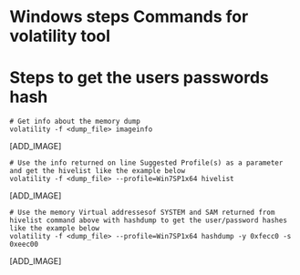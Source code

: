 # Windows steps Commands for volatility tool

# Steps to get the users passwords hash
```
# Get info about the memory dump
volatility -f <dump_file> imageinfo
```

[ADD_IMAGE]

```
# Use the info returned on line Suggested Profile(s) as a parameter and get the hivelist like the example below
volatility -f <dump_file> --profile=Win7SP1x64 hivelist
```

[ADD_IMAGE]

```
# Use the memory Virtual addressesof SYSTEM and SAM returned from hivelist command above with hashdump to get the user/password hashes like the example below
volatility -f <dump_file> --profile=Win7SP1x64 hashdump -y 0xfecc0 -s 0xeec00
```
[ADD_IMAGE]



 
